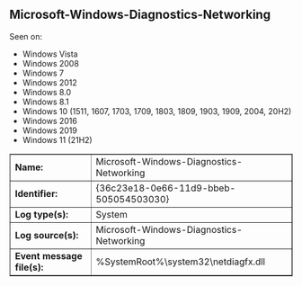 ## Microsoft-Windows-Diagnostics-Networking

Seen on:
* Windows Vista
* Windows 2008
* Windows 7
* Windows 2012
* Windows 8.0
* Windows 8.1
* Windows 10 (1511, 1607, 1703, 1709, 1803, 1809, 1903, 1909, 2004, 20H2)
* Windows 2016
* Windows 2019
* Windows 11 (21H2)

<table border="1" class="docutils">
  <tbody>
    <tr>
      <td><b>Name:</b></td>
      <td>Microsoft-Windows-Diagnostics-Networking</td>
    </tr>
    <tr>
      <td><b>Identifier:</b></td>
      <td>{36c23e18-0e66-11d9-bbeb-505054503030}</td>
    </tr>
    <tr>
      <td><b>Log type(s):</b></td>
      <td>System</td>
    </tr>
    <tr>
      <td><b>Log source(s):</b></td>
      <td>Microsoft-Windows-Diagnostics-Networking</td>
    </tr>
    <tr>
      <td><b>Event message file(s):</b></td>
      <td>%SystemRoot%\system32\netdiagfx.dll</td>
    </tr>
  </tbody>
</table>

&nbsp;

